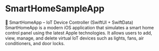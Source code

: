 # SmartHomeSampleApp
📱 SmartHomeApp – IoT Device Controller (SwiftUI + SwiftData) SmartHomeApp is a modern iOS application that simulates a smart home control panel using the latest Apple technologies. It allows users to add, view, manage, and delete virtual IoT devices such as lights, fans, air conditioners, and door locks.
